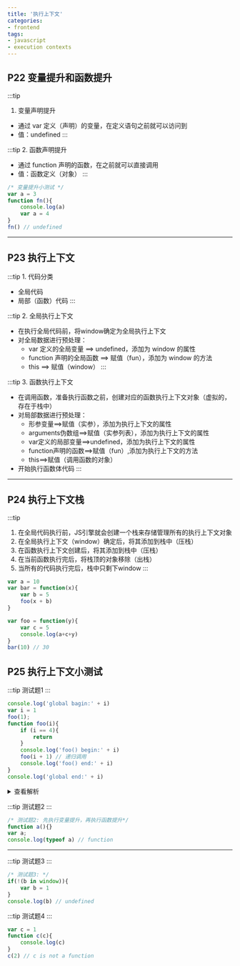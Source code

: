 ```yaml
---
title: '执行上下文'
categories:
- frontend
tags:
- javascript
- execution contexts
---
```


## P22 变量提升和函数提升
:::tip
1. 变量声明提升
* 通过 var 定义（声明）的变量，在定义语句之前就可以访问到
* 值：undefined
:::

:::tip
2. 函数声明提升
* 通过 function 声明的函数，在之前就可以直接调用
* 值：函数定义（对象）
:::

```js
/* 变量提升小测试 */
var a = 3
function fn(){
    console.log(a)
    var a = 4
}
fn() // undefined
```
---

## P23 执行上下文
:::tip 1. 代码分类
* 全局代码
* 局部（函数）代码
:::

:::tip 2. 全局执行上下文
* 在执行全局代码前，将window确定为全局执行上下文
* 对全局数据进行预处理：
    * var 定义的全局变量 ==> undefined，添加为 window 的属性 
    * function 声明的全局函数 ==> 赋值（fun），添加为 window 的方法 
    * this ==> 赋值（window）
:::

:::tip 3. 函数执行上下文
* 在调用函数，准备执行函数之前，创建对应的函数执行上下文对象（虚拟的，存在于栈中）
* 对局部数据进行预处理：
    * 形参变量==>赋值（实参），添加为执行上下文的属性
    * arguments伪数组==>赋值（实参列表），添加为执行上下文的属性
    * var定义的局部变量==>undefined，添加为执行上下文的属性
    * function声明的函数==>赋值（fun）,添加为执行上下文的方法
    * this==>赋值（调用函数的对象）
* 开始执行函数体代码
:::
---

## P24 执行上下文栈
:::tip
1. 在全局代码执行前，JS引擎就会创建一个栈来存储管理所有的执行上下文对象
2. 在全局执行上下文（window）确定后，将其添加到栈中（压栈）
3. 在函数执行上下文创建后，将其添加到栈中（压栈）
4. 在当前函数执行完后，将栈顶的对象移除（出栈）
5. 当所有的代码执行完后，栈中只剩下window
:::
```js
var a = 10
var bar = function(x){
    var b = 5
    foo(x + b)
}

var foo = function(y){
    var c = 5
    console.log(a+c+y)
}
bar(10) // 30
```

## P25 执行上下文小测试
:::tip
测试题1
:::
```js
console.log('global bagin:' + i)
var i = 1
foo(1);
function foo(i){
    if (i == 4){
        return
    }
    console.log('foo() begin:' + i)
    foo(i + 1) // 递归调用
    console.log('foo() end:' + i)
}
console.log('global end:' + i)
```
<details>
<summary>查看解析</summary>
<pre>
<code>
// 依次输出
global bagin:undefined
foo() begin:1
foo() begin:2
foo() begin:3
foo() end:3
foo() end:2
foo() end:1
global end:1
// 整个过程产生了几个执行上下文（N+1）
5个
</code>
</pre>
</details>

:::tip
测试题2
:::
```js
/* 测试题2: 先执行变量提升，再执行函数提升*/
function a(){}
var a;
console.log(typeof a) // function
```
---

:::tip
测试题3
:::
```js
/* 测试题3: */
if(!(b in window)){
    var b = 1
}
console.log(b) // undefined
```

:::tip
测试题4
:::
```js
var c = 1
function c(c){
    console.log(c)
}
c(2) // c is not a function
```